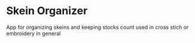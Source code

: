 # Skein Organizer
App for organizing skeins and keeping stocks count used in cross stich or embroidery in general
